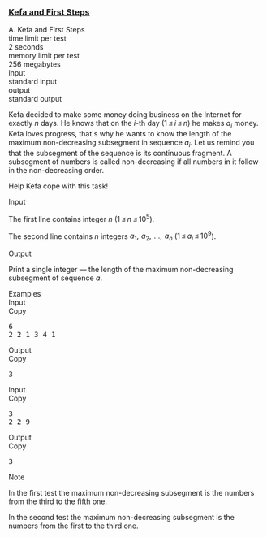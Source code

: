 <h3><a href="https://codeforces.com/contest/580/problem/A" target="_blank" rel="noopener noreferrer">Kefa and First Steps</a></h3>

<div class="header"><div class="title">A. Kefa and First Steps</div><div class="time-limit"><div class="property-title">time limit per test</div>2 seconds</div><div class="memory-limit"><div class="property-title">memory limit per test</div>256 megabytes</div><div class="input-file input-standard"><div class="property-title">input</div>standard input</div><div class="output-file output-standard"><div class="property-title">output</div>standard output</div></div><div><p>Kefa decided to make some money doing business on the Internet for exactly <span class="tex-span"><i>n</i></span> days. He knows that on the <span class="tex-span"><i>i</i></span>-th day (<span class="tex-span">1 ≤ <i>i</i> ≤ <i>n</i></span>) he makes <span class="tex-span"><i>a</i><sub class="lower-index"><i>i</i></sub></span> money. Kefa loves progress, that's why he wants to know the length of the maximum non-decreasing subsegment in sequence <span class="tex-span"><i>a</i><sub class="lower-index"><i>i</i></sub></span>. Let us remind you that the subsegment of the sequence is its continuous fragment. A subsegment of numbers is called non-decreasing if all numbers in it follow in the non-decreasing order.</p><p>Help Kefa cope with this task!</p></div><div class="input-specification"><div class="section-title">Input</div><p>The first line contains integer <span class="tex-span"><i>n</i></span> (<span class="tex-span">1 ≤ <i>n</i> ≤ 10<sup class="upper-index">5</sup></span>).</p><p>The second line contains <span class="tex-span"><i>n</i></span> integers <span class="tex-span"><i>a</i><sub class="lower-index">1</sub>,  <i>a</i><sub class="lower-index">2</sub>,  ...,  <i>a</i><sub class="lower-index"><i>n</i></sub></span> (<span class="tex-span">1 ≤ <i>a</i><sub class="lower-index"><i>i</i></sub> ≤ 10<sup class="upper-index">9</sup></span>).</p></div><div class="output-specification"><div class="section-title">Output</div><p>Print a single integer — the length of the maximum non-decreasing subsegment of sequence <span class="tex-span"><i>a</i></span>.</p></div><div class="sample-tests"><div class="section-title">Examples</div><div class="sample-test"><div class="input"><div class="title">Input<div title="Copy" data-clipboard-target="#id0008779188236376123" id="id0024610484392003829" class="input-output-copier">Copy</div></div><pre id="id0008779188236376123">6<br>2 2 1 3 4 1<br></pre></div><div class="output"><div class="title">Output<div title="Copy" data-clipboard-target="#id00974466420738341" id="id0011608980400790747" class="input-output-copier">Copy</div></div><pre id="id00974466420738341">3</pre></div><div class="input"><div class="title">Input<div title="Copy" data-clipboard-target="#id0048082728676970476" id="id0038246202807621754" class="input-output-copier">Copy</div></div><pre id="id0048082728676970476">3<br>2 2 9<br></pre></div><div class="output"><div class="title">Output<div title="Copy" data-clipboard-target="#id0024130477347418444" id="id00994507150126119" class="input-output-copier">Copy</div></div><pre id="id0024130477347418444">3</pre></div></div></div><div class="note"><div class="section-title">Note</div><p>In the first test the maximum non-decreasing subsegment is the numbers from the third to the fifth one.</p><p>In the second test the maximum non-decreasing subsegment is the numbers from the first to the third one.</p></div>